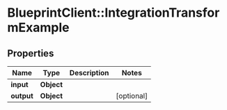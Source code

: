 # BlueprintClient::IntegrationTransformExample

## Properties
Name | Type | Description | Notes
------------ | ------------- | ------------- | -------------
**input** | **Object** |  | 
**output** | **Object** |  | [optional] 


